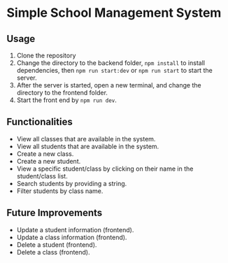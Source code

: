 # Simple School Management System
## Usage
1. Clone the repository
2. Change the directory to the backend folder, `npm install` to install dependencies, then `npm run start:dev` or `npm run start` to start the server.
3. After the server is started, open a new terminal, and change the directory to the frontend folder.
4. Start the front end by `npm run dev`.

## Functionalities
- View all classes that are available in the system.
- View all students that are available in the system.
- Create a new class.
- Create a new student.
- View a specific student/class by clicking on their name in the student/class list.
- Search students by providing a string.
- Filter students by class name.

## Future Improvements
- Update a student information (frontend).
- Update a class information (frontend).
- Delete a student (frontend).
- Delete a class (frontend).
